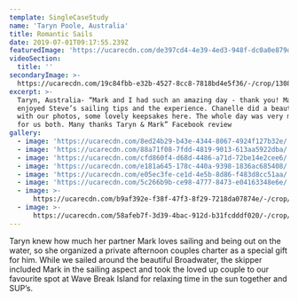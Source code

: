 ```yaml
---
template: SingleCaseStudy
name: 'Taryn Poole, Australia'
title: Romantic Sails
date: 2019-07-01T09:17:55.239Z
featuredImage: 'https://ucarecdn.com/de397cd4-4e39-4ed3-948f-dc0a0e879de7/'
videoSection:
  title: ''
secondaryImage: >-
  https://ucarecdn.com/19c84fbb-e32b-4527-8cc8-7818bd4e5f36/-/crop/1308x1041/253,0/-/preview/
excerpt: >-
  Taryn, Australia- “Mark and I had such an amazing day - thank you! Mark really
  enjoyed Steve’s sailing tips and the experience. Chanelle did a beautiful job
  with our photos, some lovely keepsakes here. The whole day was very memorable
  for us both. Many thanks Taryn & Mark” Facebook review
gallery:
  - image: 'https://ucarecdn.com/8ed24b29-b43e-4344-8067-4924f127b32e/'
  - image: 'https://ucarecdn.com/88a71f08-7fdd-4819-9013-613aa5922dba/'
  - image: 'https://ucarecdn.com/cfd860f4-d68d-4486-a71d-72be14e2cee6/'
  - image: 'https://ucarecdn.com/e181a645-178c-440a-9398-1836ac685408/'
  - image: 'https://ucarecdn.com/e05ec3fe-ce1d-4e5b-8d86-f483d8cc51aa/'
  - image: 'https://ucarecdn.com/5c266b9b-ce98-4777-8473-e04163348e6e/'
  - image: >-
      https://ucarecdn.com/b9af392e-f38f-47f3-8f29-7218da07874e/-/crop/766x728/0,0/-/preview/
  - image: >-
      https://ucarecdn.com/58afeb7f-3d39-4bac-912d-b31fcdddf020/-/crop/1080x1081/0,100/-/preview/
---
```

Taryn knew how much her partner Mark loves sailing and being out on the water, so she organized a private afternoon couples charter as a special gift for him. While we sailed around the beautiful Broadwater, the skipper included Mark in the sailing aspect and took the loved up couple to our favourite spot at Wave Break Island for relaxing time in the sun together and SUP’s.
